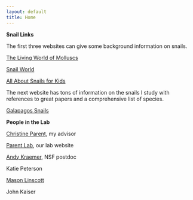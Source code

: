 ```yaml
---
layout: default
title: Home
---
```

**Snail Links**

The first three websites can give some background information on snails. 

[The Living World of Molluscs](http://molluscs.at/gastropoda/index.html)

[Snail World](http://www.snail-world.com/)

[All About Snails for Kids](http://www.kiddyhouse.com/Snails/)

The next website has tons of information on the snails I study with references to great papers and a comprehensive list of species.

[Galapagos Snails](https://galapagossnaillab.wordpress.com/)

**People in the Lab**

[Christine Parent](http://www.uidaho.edu/sci/biology/faculty/christine-parent), my advisor

[Parent Lab](http://webpages.uidaho.edu/parentlab/Parent_lab/Parent_lab___Home.html), our lab website

[Andy Kraemer](https://andrewckraemer.wordpress.com/), NSF postdoc

Katie Peterson

[Mason Linscott](http://mason-linscott.github.io/)

John Kaiser
